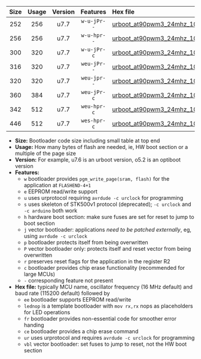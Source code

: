 |Size|Usage|Version|Features|Hex file|
|:-:|:-:|:-:|:-:|:--|
|252|256|u7.7|`w-u-jPr--`|[urboot_at90pwm3_24mhz_1000000bps_lednop_ur_vbl.hex](https://raw.githubusercontent.com/stefanrueger/urboot.hex/main/mcus/at90pwm3/fcpu_24mhz/1000000_bps/urboot_at90pwm3_24mhz_1000000bps_lednop_ur_vbl.hex)|
|256|256|u7.7|`w-u-hpr--`|[urboot_at90pwm3_24mhz_1000000bps_lednop_fr_ur.hex](https://raw.githubusercontent.com/stefanrueger/urboot.hex/main/mcus/at90pwm3/fcpu_24mhz/1000000_bps/urboot_at90pwm3_24mhz_1000000bps_lednop_fr_ur.hex)|
|300|320|u7.7|`w-u-jPr-c`|[urboot_at90pwm3_24mhz_1000000bps_lednop_fr_ce_ur_vbl.hex](https://raw.githubusercontent.com/stefanrueger/urboot.hex/main/mcus/at90pwm3/fcpu_24mhz/1000000_bps/urboot_at90pwm3_24mhz_1000000bps_lednop_fr_ce_ur_vbl.hex)|
|316|320|u7.7|`weu-jPr--`|[urboot_at90pwm3_24mhz_1000000bps_ee_lednop_ur_vbl.hex](https://raw.githubusercontent.com/stefanrueger/urboot.hex/main/mcus/at90pwm3/fcpu_24mhz/1000000_bps/urboot_at90pwm3_24mhz_1000000bps_ee_lednop_ur_vbl.hex)|
|320|320|u7.7|`weu-jpr--`|[urboot_at90pwm3_24mhz_1000000bps_ee_lednop_fr_ur_vbl.hex](https://raw.githubusercontent.com/stefanrueger/urboot.hex/main/mcus/at90pwm3/fcpu_24mhz/1000000_bps/urboot_at90pwm3_24mhz_1000000bps_ee_lednop_fr_ur_vbl.hex)|
|360|384|u7.7|`weu-jPr-c`|[urboot_at90pwm3_24mhz_1000000bps_ee_lednop_fr_ce_ur_vbl.hex](https://raw.githubusercontent.com/stefanrueger/urboot.hex/main/mcus/at90pwm3/fcpu_24mhz/1000000_bps/urboot_at90pwm3_24mhz_1000000bps_ee_lednop_fr_ce_ur_vbl.hex)|
|342|512|u7.7|`weu-hpr-c`|[urboot_at90pwm3_24mhz_1000000bps_ee_lednop_fr_ce_ur.hex](https://raw.githubusercontent.com/stefanrueger/urboot.hex/main/mcus/at90pwm3/fcpu_24mhz/1000000_bps/urboot_at90pwm3_24mhz_1000000bps_ee_lednop_fr_ce_ur.hex)|
|446|512|u7.7|`wes-hpr-c`|[urboot_at90pwm3_24mhz_1000000bps_ee_lednop_fr_ce.hex](https://raw.githubusercontent.com/stefanrueger/urboot.hex/main/mcus/at90pwm3/fcpu_24mhz/1000000_bps/urboot_at90pwm3_24mhz_1000000bps_ee_lednop_fr_ce.hex)|

- **Size:** Bootloader code size including small table at top end
- **Usage:** How many bytes of flash are needed, ie, HW boot section or a multiple of the page size
- **Version:** For example, u7.6 is an urboot version, o5.2 is an optiboot version
- **Features:**
  + `w` bootloader provides `pgm_write_page(sram, flash)` for the application at `FLASHEND-4+1`
  + `e` EEPROM read/write support
  + `u` uses urprotocol requiring `avrdude -c urclock` for programming
  + `s` uses skeleton of STK500v1 protocol (deprecated); `-c urclock` and `-c arduino` both work
  + `h` hardware boot section: make sure fuses are set for reset to jump to boot section
  + `j` vector bootloader: applications *need to be patched externally*, eg, using `avrdude -c urclock`
  + `p` bootloader protects itself from being overwritten
  + `P` vector bootloader only: protects itself and reset vector from being overwritten
  + `r` preserves reset flags for the application in the register R2
  + `c` bootloader provides chip erase functionality (recommended for large MCUs)
  + `-` corresponding feature not present
- **Hex file:** typically MCU name, oscillator frequency (16 MHz default) and baud rate (115200 default) followed by
  + `ee` bootloader supports EEPROM read/write
  + `lednop` is a template bootloader with `mov rx,rx` nops as placeholders for LED operations
  + `fr` bootloader provides non-essential code for smoother error handing
  + `ce` bootloader provides a chip erase command
  + `ur` uses urprotocol and requires `avrdude -c urclock` for programming
  + `vbl` vector bootloader: set fuses to jump to reset, not the HW boot section

